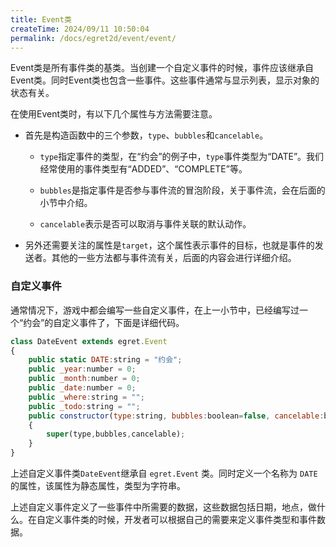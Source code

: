 ```yaml
---
title: Event类
createTime: 2024/09/11 10:50:04
permalink: /docs/egret2d/event/event/
---
```

Event类是所有事件类的基类。当创建一个自定义事件的时候，事件应该继承自Event类。同时Event类也包含一些事件。这些事件通常与显示列表，显示对象的状态有关。

在使用Event类时，有以下几个属性与方法需要注意。

* 首先是构造函数中的三个参数，`type`、`bubbles`和`cancelable`。

   * `type`指定事件的类型，在“约会”的例子中，`type`事件类型为“DATE”。我们经常使用的事件类型有“ADDED”、“COMPLETE”等。

   * `bubbles`是指定事件是否参与事件流的冒泡阶段，关于事件流，会在后面的小节中介绍。

   * `cancelable`表示是否可以取消与事件关联的默认动作。

* 另外还需要关注的属性是`target`，这个属性表示事件的目标，也就是事件的发送者。其他的一些方法都与事件流有关，后面的内容会进行详细介绍。

### 自定义事件

通常情况下，游戏中都会编写一些自定义事件，在上一小节中，已经编写过一个“约会”的自定义事件了，下面是详细代码。

```javascript
class DateEvent extends egret.Event
{
    public static DATE:string = "约会";
    public _year:number = 0;
    public _month:number = 0;
    public _date:number = 0;
    public _where:string = "";
    public _todo:string = "";
    public constructor(type:string, bubbles:boolean=false, cancelable:boolean=false)
    {
        super(type,bubbles,cancelable);
    }
}
```

上述自定义事件类`DateEvent`继承自 `egret.Event` 类。同时定义一个名称为 `DATE` 的属性，该属性为静态属性，类型为字符串。

上述自定义事件定义了一些事件中所需要的数据，这些数据包括日期，地点，做什么。在自定义事件类的时候，开发者可以根据自己的需要来定义事件类型和事件数据。
